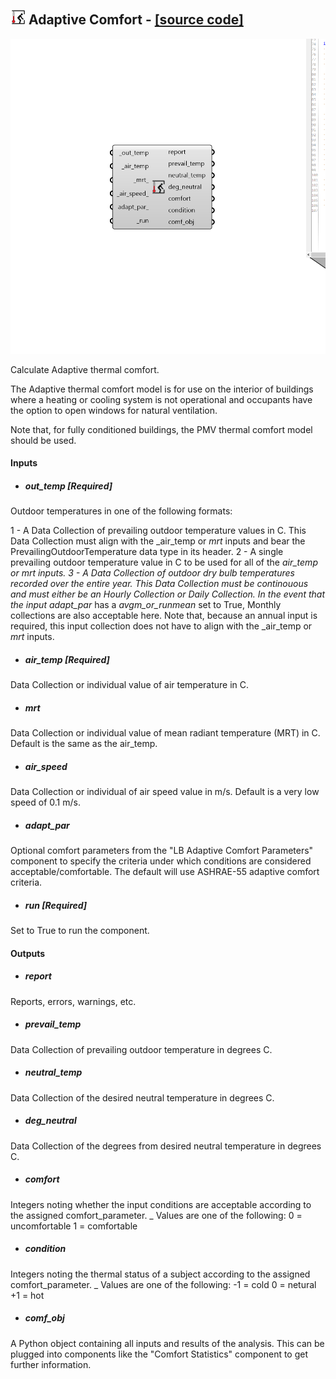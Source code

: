 ## ![](../../images/icons/Adaptive_Comfort.png) Adaptive Comfort - [[source code]](https://github.com/ladybug-tools/ladybug-grasshopper/blob/master/ladybug_grasshopper/src//LB%20Adaptive%20Comfort.py)

![](../../images/components/Adaptive_Comfort.png)

Calculate Adaptive thermal comfort.
 

The Adaptive thermal comfort model is for use on the interior of buildings where
 a heating or cooling system is not operational and occupants have the option to
 open windows for natural ventilation.
 

Note that, for fully conditioned buildings, the PMV thermal comfort model should
 be used.
 



#### Inputs
* ##### out_temp [Required]
Outdoor temperatures in one of the following formats:
 
1 - A Data Collection of prevailing outdoor temperature values in C.
 This Data Collection must align with the _air_temp or _mrt_
 inputs and bear the PrevailingOutdoorTemperature data type in
 its header.
 2 - A single prevailing outdoor temperature value in C to be used
 for all of the _air_temp or _mrt_ inputs.
 3 - A Data Collection of outdoor dry bulb temperatures recorded over
 the entire year. This Data Collection must be continouous and
 must either be an Hourly Collection or Daily Collection. In the event
 that the input adapt_par_ has a _avgm_or_runmean_ set to True,
 Monthly collections are also acceptable here. Note that, because
 an annual input is required, this input collection does not have
 to align with the _air_temp or _mrt_ inputs. 
* ##### air_temp [Required]
Data Collection or individual value of air temperature in C. 
* ##### mrt 
Data Collection or individual value of mean radiant temperature
 (MRT) in C. Default is the same as the air_temp. 
* ##### air_speed 
Data Collection or individual of air speed value in m/s.
 Default is a very low speed of 0.1 m/s. 
* ##### adapt_par 
Optional comfort parameters from the "LB Adaptive Comfort Parameters"
 component to specify the criteria under which conditions are
 considered acceptable/comfortable. The default will use ASHRAE-55
 adaptive comfort criteria. 
* ##### run [Required]
Set to True to run the component. 

#### Outputs
* ##### report
Reports, errors, warnings, etc.
* ##### prevail_temp
Data Collection of prevailing outdoor temperature in
 degrees C.
* ##### neutral_temp
Data Collection of the desired neutral temperature in
 degrees C.
* ##### deg_neutral
Data Collection of the degrees from desired neutral
 temperature in degrees C.
* ##### comfort
Integers noting whether the input conditions are acceptable
 according to the assigned comfort_parameter.
 _
 Values are one of the following:
 0 = uncomfortable
 1 = comfortable
* ##### condition
Integers noting the thermal status of a subject according to
 the assigned comfort_parameter.
 _
 Values are one of the following:
 -1 = cold
 0 = netural
 +1 = hot
* ##### comf_obj
A Python object containing all inputs and results of the
 analysis.  This can be plugged into components like the "Comfort
 Statistics" component to get further information.